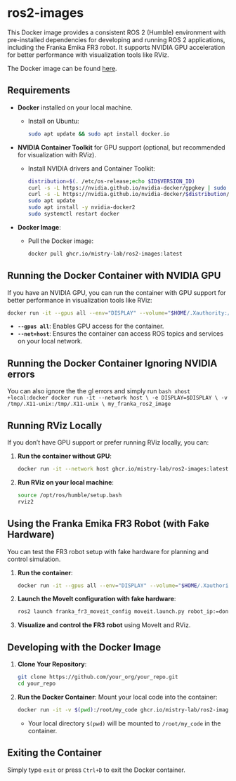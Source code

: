 
# ros2-images

This Docker image provides a consistent ROS 2 (Humble) environment with pre-installed dependencies for developing and running ROS 2 applications, including the Franka Emika FR3 robot. It supports NVIDIA GPU acceleration for better performance with visualization tools like RViz.

The Docker image can be found [here](https://github.com/mistry-lab/docker_info/pkgs/container/ros2-images).

## Requirements

- **Docker** installed on your local machine.
  - Install on Ubuntu:
    ```bash
    sudo apt update && sudo apt install docker.io
    ```

- **NVIDIA Container Toolkit** for GPU support (optional, but recommended for visualization with RViz).
  - Install NVIDIA drivers and Container Toolkit:
    ```bash
    distribution=$(. /etc/os-release;echo $ID$VERSION_ID)
    curl -s -L https://nvidia.github.io/nvidia-docker/gpgkey | sudo apt-key add -
    curl -s -L https://nvidia.github.io/nvidia-docker/$distribution/nvidia-docker.list | sudo tee /etc/apt/sources.list.d/nvidia-docker.list
    sudo apt update
    sudo apt install -y nvidia-docker2
    sudo systemctl restart docker
    ```

- **Docker Image**:
  - Pull the Docker image:
    ```bash
    docker pull ghcr.io/mistry-lab/ros2-images:latest
    ```

## Running the Docker Container with NVIDIA GPU

If you have an NVIDIA GPU, you can run the container with GPU support for better performance in visualization tools like RViz:

```bash
docker run -it --gpus all --env="DISPLAY" --volume="$HOME/.Xauthority:/root/.Xauthority:rw" --volume="/tmp/.X11-unix:/tmp/.X11-unix" --net=host ghcr.io/mistry-lab/ros2-images:latest
```

- **`--gpus all`**: Enables GPU access for the container.
- **`--net=host`**: Ensures the container can access ROS topics and services on your local network.

## Running the Docker Container Ignoring NVIDIA errors
You can also ignore the the gl errors and simply run
    ```bash
xhost +local:docker
docker run -it --network host \
    -e DISPLAY=$DISPLAY \
    -v /tmp/.X11-unix:/tmp/.X11-unix \
    my_franka_ros2_image
    ```

## Running RViz Locally

If you don’t have GPU support or prefer running RViz locally, you can:
1. **Run the container without GPU**:
    ```bash
    docker run -it --network host ghcr.io/mistry-lab/ros2-images:latest
    ```

2. **Run RViz on your local machine**:
    ```bash
    source /opt/ros/humble/setup.bash
    rviz2
    ```

## Using the Franka Emika FR3 Robot (with Fake Hardware)

You can test the FR3 robot setup with fake hardware for planning and control simulation.

1. **Run the container**:
    ```bash
    docker run -it --gpus all --env="DISPLAY" --volume="$HOME/.Xauthority:/root/.Xauthority:rw"     --volume="/tmp/.X11-unix:/tmp/.X11-unix" --net=host ghcr.io/mistry-lab/ros2-images:latest
    ```

2. **Launch the MoveIt configuration with fake hardware**:
    ```bash
    ros2 launch franka_fr3_moveit_config moveit.launch.py robot_ip:=dont-care use_fake_hardware:=true
    ```

3. **Visualize and control the FR3 robot** using MoveIt and RViz.

## Developing with the Docker Image

1. **Clone Your Repository**:
   ```bash
   git clone https://github.com/your_org/your_repo.git
   cd your_repo
   ```

2. **Run the Docker Container**:
   Mount your local code into the container:
   ```bash
   docker run -it -v $(pwd):/root/my_code ghcr.io/mistry-lab/ros2-images:latest
   ```

   - Your local directory `$(pwd)` will be mounted to `/root/my_code` in the container.

## Exiting the Container

Simply type `exit` or press `Ctrl+D` to exit the Docker container.

